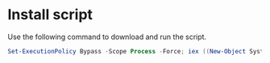 # Install script 

 Use the following command to download and run the script.
 
 ```PowerShell
 Set-ExecutionPolicy Bypass -Scope Process -Force; iex ((New-Object System.Net.WebClient).DownloadString('https://raw.githubusercontent.com/5st3ff3rt/Windows-installer/main/installer.ps1'))
 ```